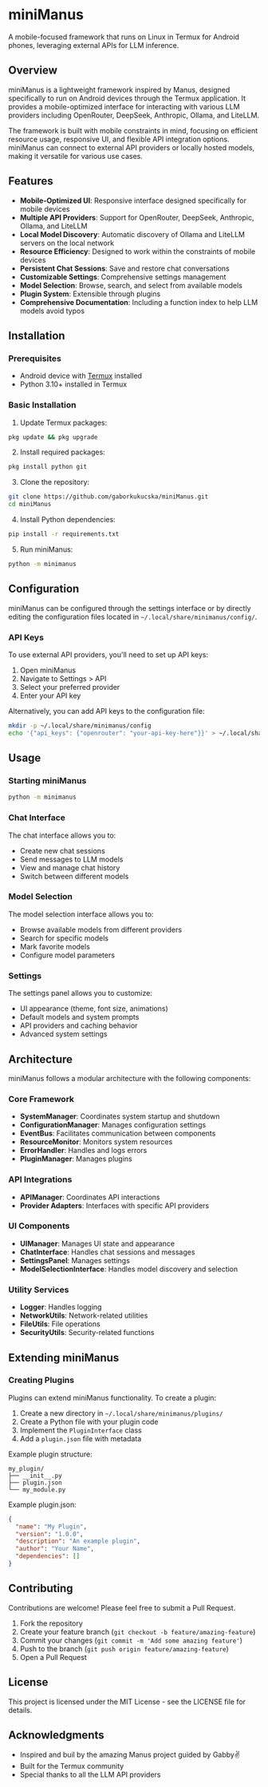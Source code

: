 # miniManus

A mobile-focused framework that runs on Linux in Termux for Android phones, leveraging external APIs for LLM inference.

## Overview

miniManus is a lightweight framework inspired by Manus, designed specifically to run on Android devices through the Termux application. It provides a mobile-optimized interface for interacting with various LLM providers including OpenRouter, DeepSeek, Anthropic, Ollama, and LiteLLM.

The framework is built with mobile constraints in mind, focusing on efficient resource usage, responsive UI, and flexible API integration options. miniManus can connect to external API providers or locally hosted models, making it versatile for various use cases.

## Features

- **Mobile-Optimized UI**: Responsive interface designed specifically for mobile devices
- **Multiple API Providers**: Support for OpenRouter, DeepSeek, Anthropic, Ollama, and LiteLLM
- **Local Model Discovery**: Automatic discovery of Ollama and LiteLLM servers on the local network
- **Resource Efficiency**: Designed to work within the constraints of mobile devices
- **Persistent Chat Sessions**: Save and restore chat conversations
- **Customizable Settings**: Comprehensive settings management
- **Model Selection**: Browse, search, and select from available models
- **Plugin System**: Extensible through plugins
- **Comprehensive Documentation**: Including a function index to help LLM models avoid typos

## Installation

### Prerequisites

- Android device with [Termux](https://termux.com/) installed
- Python 3.10+ installed in Termux

### Basic Installation

1. Update Termux packages:
```bash
pkg update && pkg upgrade
```

2. Install required packages:
```bash
pkg install python git
```

3. Clone the repository:
```bash
git clone https://github.com/gaborkukucska/miniManus.git
cd miniManus
```

4. Install Python dependencies:
```bash
pip install -r requirements.txt
```

5. Run miniManus:
```bash
python -m minimanus
```

## Configuration

miniManus can be configured through the settings interface or by directly editing the configuration files located in `~/.local/share/minimanus/config/`.

### API Keys

To use external API providers, you'll need to set up API keys:

1. Open miniManus
2. Navigate to Settings > API
3. Select your preferred provider
4. Enter your API key

Alternatively, you can add API keys to the configuration file:
```bash
mkdir -p ~/.local/share/minimanus/config
echo '{"api_keys": {"openrouter": "your-api-key-here"}}' > ~/.local/share/minimanus/config/api_keys.json
```

## Usage

### Starting miniManus

```bash
python -m minimanus
```

### Chat Interface

The chat interface allows you to:
- Create new chat sessions
- Send messages to LLM models
- View and manage chat history
- Switch between different models

### Model Selection

The model selection interface allows you to:
- Browse available models from different providers
- Search for specific models
- Mark favorite models
- Configure model parameters

### Settings

The settings panel allows you to customize:
- UI appearance (theme, font size, animations)
- Default models and system prompts
- API providers and caching behavior
- Advanced system settings

## Architecture

miniManus follows a modular architecture with the following components:

### Core Framework
- **SystemManager**: Coordinates system startup and shutdown
- **ConfigurationManager**: Manages configuration settings
- **EventBus**: Facilitates communication between components
- **ResourceMonitor**: Monitors system resources
- **ErrorHandler**: Handles and logs errors
- **PluginManager**: Manages plugins

### API Integrations
- **APIManager**: Coordinates API interactions
- **Provider Adapters**: Interfaces with specific API providers

### UI Components
- **UIManager**: Manages UI state and appearance
- **ChatInterface**: Handles chat sessions and messages
- **SettingsPanel**: Manages settings
- **ModelSelectionInterface**: Handles model discovery and selection

### Utility Services
- **Logger**: Handles logging
- **NetworkUtils**: Network-related utilities
- **FileUtils**: File operations
- **SecurityUtils**: Security-related functions

## Extending miniManus

### Creating Plugins

Plugins can extend miniManus functionality. To create a plugin:

1. Create a new directory in `~/.local/share/minimanus/plugins/`
2. Create a Python file with your plugin code
3. Implement the `PluginInterface` class
4. Add a `plugin.json` file with metadata

Example plugin structure:
```
my_plugin/
├── __init__.py
├── plugin.json
└── my_module.py
```

Example plugin.json:
```json
{
  "name": "My Plugin",
  "version": "1.0.0",
  "description": "An example plugin",
  "author": "Your Name",
  "dependencies": []
}
```

## Contributing

Contributions are welcome! Please feel free to submit a Pull Request.

1. Fork the repository
2. Create your feature branch (`git checkout -b feature/amazing-feature`)
3. Commit your changes (`git commit -m 'Add some amazing feature'`)
4. Push to the branch (`git push origin feature/amazing-feature`)
5. Open a Pull Request

## License

This project is licensed under the MIT License - see the LICENSE file for details.

## Acknowledgments

- Inspired and buil by the amazing Manus project guided by Gabby✌️
- Built for the Termux community
- Special thanks to all the LLM API providers
